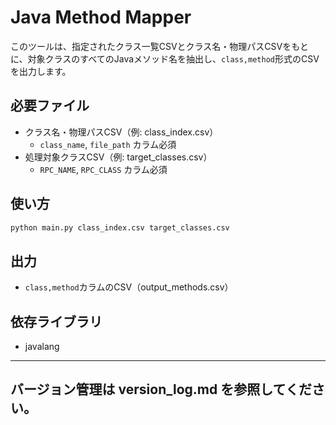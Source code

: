 # Java Method Mapper

このツールは、指定されたクラス一覧CSVとクラス名・物理パスCSVをもとに、対象クラスのすべてのJavaメソッド名を抽出し、`class,method`形式のCSVを出力します。

## 必要ファイル
- クラス名・物理パスCSV（例: class_index.csv）
  - `class_name`, `file_path` カラム必須
- 処理対象クラスCSV（例: target_classes.csv）
  - `RPC_NAME`, `RPC_CLASS` カラム必須

## 使い方
```sh
python main.py class_index.csv target_classes.csv
```

## 出力
- `class,method`カラムのCSV（output_methods.csv）

## 依存ライブラリ
- javalang

---

## バージョン管理は version_log.md を参照してください。
